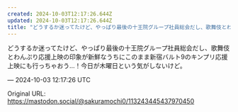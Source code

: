 ```yaml
---
created: 2024-10-03T12:17:26.644Z
updated: 2024-10-03T12:17:26.644Z
title: "どうするか迷ってたけど、やっぱり最後の十王院グループ社員総会だし、歌舞伎とわんぷ[...]"
---
```


<p>どうするか迷ってたけど、やっぱり最後の十王院グループ社員総会だし、歌舞伎とわんぷり応援上映の印象が新鮮なうちにこのまま新宿バルト9のキンプリ応援上映にも行っちゃおう…！今日が木曜日という気がしないけど。</p>

&mdash; 2024-10-03 12:17:26 UTC

Original URL: https://mastodon.social/@sakuramochi0/113243445437970450
